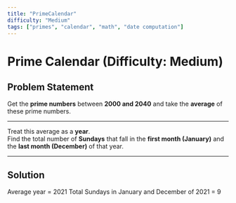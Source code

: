 ```yaml
---
title: "PrimeCalendar"
difficulty: "Medium"
tags: ["primes", "calendar", "math", "date computation"]
---
```


# Prime Calendar (Difficulty: Medium)

## Problem Statement

Get the **prime numbers** between **2000 and 2040** and take the **average** of these prime numbers.  

---

Treat this average as a **year**.  
Find the total number of **Sundays** that fall in the **first month (January)** and the **last month (December)** of that year.

---
## Solution
Average year = 2021
Total Sundays in January and December of 2021 = 9
